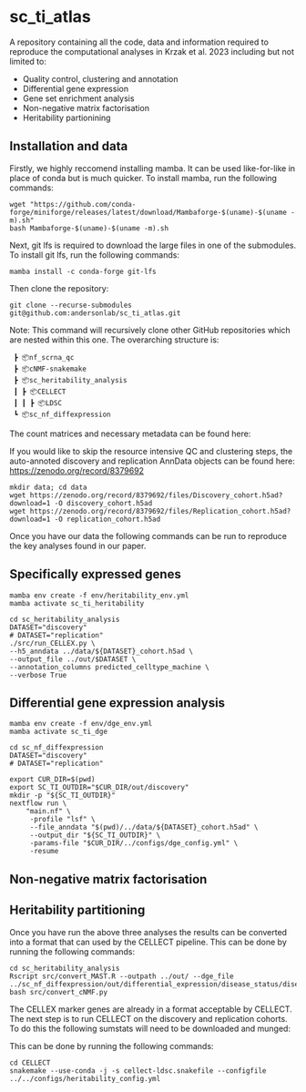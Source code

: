 # sc_ti_atlas

A repository containing all the code, data and information required to reproduce the computational analyses in Krzak et al. 2023 including but not limited to:

* Quality control, clustering and annotation
* Differential gene expression
* Gene set enrichment analysis
* Non-negative matrix factorisation
* Heritability partionining

## Installation and data

Firstly, we highly reccomend installing mamba. It can be used like-for-like in place of conda but is much quicker. To install mamba, run the following commands:

```
wget "https://github.com/conda-forge/miniforge/releases/latest/download/Mambaforge-$(uname)-$(uname -m).sh"
bash Mambaforge-$(uname)-$(uname -m).sh
```

Next, git lfs is required to download the large files in one of the submodules. To install git lfs, run the following commands:
```
mamba install -c conda-forge git-lfs
```
Then clone the repository:

```
git clone --recurse-submodules git@github.com:andersonlab/sc_ti_atlas.git
```

Note: This command will recursively clone other GitHub repositories which are nested within this one. The overarching structure is:
```
 ┣ 📦nf_scrna_qc
 ┣ 📦cNMF-snakemake
 ┣ 📦sc_heritability_analysis
 ┃ ┣ 📦CELLECT
 ┃ ┃ ┣ 📦LDSC
 ┗ 📦sc_nf_diffexpression
```
The count matrices and necessary metadata can be found here:

If you would like to skip the resource intensive QC and clustering steps, the auto-annoted discovery and replication AnnData objects can be found here:
https://zenodo.org/record/8379692 

```
mkdir data; cd data
wget https://zenodo.org/record/8379692/files/Discovery_cohort.h5ad?download=1 -O discovery_cohort.h5ad
wget https://zenodo.org/record/8379692/files/Replication_cohort.h5ad?download=1 -O replication_cohort.h5ad
```

Once you have our data the following commands can be run to reproduce the key analyses found in our paper.

## Specifically expressed genes

```
mamba env create -f env/heritability_env.yml
mamba activate sc_ti_heritability
```

```
cd sc_heritability_analysis
DATASET="discovery"
# DATASET="replication"
./src/run_CELLEX.py \
--h5_anndata ../data/${DATASET}_cohort.h5ad \
--output_file ../out/$DATASET \
--annotation_columns predicted_celltype_machine \
--verbose True
```

## Differential gene expression analysis

```
mamba env create -f env/dge_env.yml
mamba activate sc_ti_dge
```

```
cd sc_nf_diffexpression
DATASET="discovery"
# DATASET="replication"

export CUR_DIR=$(pwd)
export SC_TI_OUTDIR="$CUR_DIR/out/discovery"
mkdir -p "${SC_TI_OUTDIR}"
nextflow run \
    "main.nf" \
     -profile "lsf" \
     --file_anndata "$(pwd)/../data/${DATASET}_cohort.h5ad" \
     --output_dir "${SC_TI_OUTDIR}" \
     -params-file "$CUR_DIR/../configs/dge_config.yml" \
     -resume

```

## Non-negative matrix factorisation

## Heritability partitioning

Once you have run the above three analyses the results can be converted into a format that can used by the CELLECT pipeline. This can be done by running the following commands:

```
cd sc_heritability_analysis
Rscript src/convert_MAST.R --outpath ../out/ --dge_file ../sc_nf_diffexpression/out/differential_expression/disease_status/disease_status_dge.tsv.gz
bash src/convert_cNMF.py

```

The CELLEX marker genes are already in a format acceptable by CELLECT. The next step is to run CELLECT on the discovery and replication cohorts. To do this the following sumstats will need to be downloaded and munged:

This can be done by running the following commands:



```
cd CELLECT
snakemake --use-conda -j -s cellect-ldsc.snakefile --configfile ../../configs/heritability_config.yml
```
